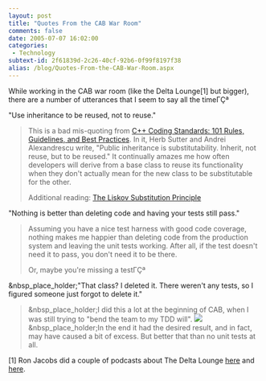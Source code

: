 ```yaml
---
layout: post
title: "Quotes From the CAB War Room"
comments: false
date: 2005-07-07 16:02:00
categories:
 - Technology
subtext-id: 2f61839d-2c26-40cf-92b6-0f99f8197f38
alias: /blog/Quotes-From-the-CAB-War-Room.aspx
---
```



While working in the CAB war room (like the Delta Lounge[1] but bigger), there are a number of utterances that I seem to say all the timeΓÇª

"Use inheritance to be reused, not to reuse."

> This is a bad mis-quoting from [C++ Coding Standards: 101 Rules, Guidelines, and Best Practices](http://www.amazon.com/exec/obidos/redirect?path=ASIN/0321113586&link_code=as2&camp=1789&tag=peterprovosto-20&creative=9325). In it, Herb Sutter and Andrei Alexandrescu write, "Public inheritance is substitutability. Inherit, not reuse, but to be reused." It continually amazes me how often developers will derive from a base class to reuse its functionality when they don't actually mean for the new class to be substitutable for the other.
> 
> Additional reading: [The Liskov Substitution Principle](http://www.objectmentor.com/resources/articles/lsp.pdf)

"Nothing is better than deleting code and having your tests still pass."

> Assuming you have a nice test harness with good code coverage, nothing makes me happier than deleting code from the production system and leaving the unit tests working. After all, if the test doesn't need it to pass, you don't need it to be there.
> 
> Or, maybe you're missing a testΓÇª

&nbsp_place_holder;"That class? I deleted it. There weren't any tests, so I figured someone just forgot to delete it."

> &nbsp_place_holder;I did this a lot at the beginning of CAB, when I was still trying to "bend the team to my TDD will". ![](http://www.peterprovost.org/Files/smile2.gif)&nbsp_place_holder;In the end it had the desired result, and in fact, may have caused a bit of excess. But better that than no unit tests at all.

[1] Ron Jacobs did a couple of podcasts about The Delta Lounge [here](http://www.ronjacobs.com/podcast/pnplive28-MAR-2005.mp3) and [here](http://www.ronjacobs.com/podcast/pnplive30-MAR-2005.mp3).

